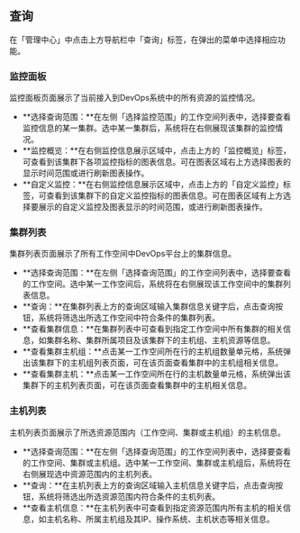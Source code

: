 ## 查询

在「管理中心」中点击上方导航栏中「查询」标签，在弹出的菜单中选择相应功能。

### 监控面板

监控面板页面展示了当前接入到DevOps系统中的所有资源的监控情况。

* **选择查询范围：**在左侧「选择监控范围」的工作空间列表中，选择要查看监控信息的某一集群。选中某一集群后，系统将在右侧展现该集群的监控情况。
* **监控概览：**在右侧监控信息展示区域中，点击上方的「监控概览」标签，可查看到该集群下各项监控指标的图表信息。可在图表区域右上方选择图表的显示时间范围或进行刷新图表操作。
* **自定义监控：**在右侧监控信息展示区域中，点击上方的「自定义监控」标签，可查看到该集群下的自定义监控指标的图表信息。可在图表区域有上方选择要展示的自定义监控及图表显示的时间范围，或进行刷新图表操作。

### 集群列表

集群列表页面展示了所有工作空间中DevOps平台上的集群信息。

* **选择查询范围：**在左侧「选择查询范围」的工作空间列表中，选择要查看的工作空间。选中某一工作空间后，系统将在右侧展现该工作空间中的集群列表信息。
* **查询：**在集群列表上方的查询区域输入集群信息关键字后，点击查询按钮，系统将筛选出所选工作空间中符合条件的集群列表。
* **查看集群信息：**在集群列表中可查看到指定工作空间中所有集群的相关信息，如集群名称、集群所属项目及该集群下的主机组、主机资源等信息。
* **查看集群主机组：**点击某一工作空间所在行的主机组数量单元格，系统弹出该集群下的主机组列表页面，可在该页面查看集群中的主机组相关信息。
* **查看集群主机：**点击某一工作空间所在行的主机数量单元格，系统弹出该集群下的主机列表页面，可在该页面查看集群中的主机相关信息。

### 主机列表

主机列表页面展示了所选资源范围内（工作空间、集群或主机组）的主机信息。

* **选择查询范围：**在左侧「选择查询范围」的工作空间列表中，选择要查看的工作空间、集群或主机组。选中某一工作空间、集群或主机组后，系统将在右侧展现选中资源范围内的主机列表。
* **查询：**在主机列表上方的查询区域输入主机信息关键字后，点击查询按钮，系统将筛选出所选资源范围内符合条件的主机列表。
* **查看主机信息：**在主机列表中可查看到指定资源范围内所有主机的相关信息，如主机名称、所属主机组及其IP、操作系统、主机状态等相关信息。